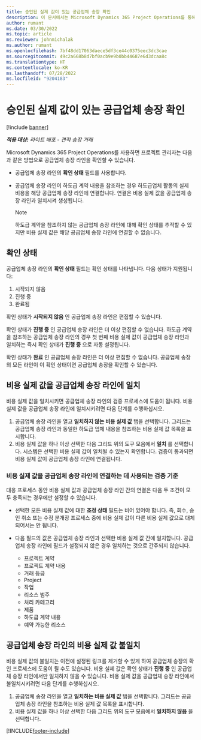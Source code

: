 ```yaml
---
title: 승인된 실제 값이 있는 공급업체 송장 확인
description: 이 문서에서는 Microsoft Dynamics 365 Project Operations를 통해 프로젝트 관리자가 계약자가 작업을 수행하고 기록된 시간과 프로젝트 팀 구성원이 사용한 비용 및 자재로 승인된 실제 금액으로 공급업체 송장을 확인할 수 있는 방법에 대해 설명합니다.
author: rumant
ms.date: 03/30/2022
ms.topic: article
ms.reviewer: johnmichalak
ms.author: rumant
ms.openlocfilehash: 7bf48dd17063daece5df3ce44c0375eec3dc3cae
ms.sourcegitcommit: 49c2a668b8d7bf0acb9e9b0bb44687e6d3dcaa8c
ms.translationtype: HT
ms.contentlocale: ko-KR
ms.lasthandoff: 07/28/2022
ms.locfileid: "9204183"
---
```

# <a name="verification-of-vendor-invoices-with-approved-actuals"></a>승인된 실제 값이 있는 공급업체 송장 확인

[!include [banner](../../includes/dataverse-preview.md)]

_**적용 대상:** 라이트 배포 - 견적 송장 거래_

Microsoft Dynamics 365 Project Operations를 사용하면 프로젝트 관리자는 다음과 같은 방법으로 공급업체 송장 라인을 확인할 수 있습니다.

- 공급업체 송장 라인의 **확인 상태** 필드를 사용합니다.
- 공급업체 송장 라인이 하도급 계약 내용을 참조하는 경우 하도급업체 활동의 실제 비용을 해당 공급업체 송장 라인에 연결합니다. 연결은 비용 실제 값을 공급업체 송장 라인과 일치시켜 생성됩니다.

    > [!NOTE]
    > 하도급 계약을 참조하지 않는 공급업체 송장 라인에 대해 확인 상태를 추적할 수 있지만 비용 실제 값은 해당 공급업체 송장 라인에 연결할 수 없습니다.

## <a name="verification-status"></a>확인 상태

공급업체 송장 라인의 **확인 상태** 필드는 확인 상태를 나타냅니다. 다음 상태가 지원됩니다:

1. 시작되지 않음
2. 진행 중
3. 완료됨

확인 상태가 **시작되지 않음** 인 공급업체 송장 라인은 편집할 수 있습니다.

확인 상태가 **진행 중** 인 공급업체 송장 라인은 더 이상 편집할 수 없습니다. 하도급 계약을 참조하는 공급업체 송장 라인의 경우 첫 번째 비용 실제 값이 공급업체 송장 라인과 일치하는 즉시 확인 상태가 **진행 중** 으로 자동 설정됩니다.

확인 상태가 **완료** 인 공급업체 송장 라인은 더 이상 편집할 수 없습니다. 공급업체 송장의 모든 라인이 이 확인 상태이면 공급업체 송장을 확인할 수 있습니다.

## <a name="match-cost-actuals-to-vendor-invoice-lines"></a>비용 실제 값을 공급업체 송장 라인에 일치

비용 실제 값을 일치시키면 공급업체 송장 라인의 검증 프로세스에 도움이 됩니다. 비용 실제 값을 공급업체 송장 라인에 일치시키려면 다음 단계를 수행하십시오.

1. 공급업체 송장 라인을 열고 **일치하지 않는 비용 실제 값** 탭을 선택합니다. 그리드는 공급업체 송장 라인과 동일한 하도급 업체 내용을 참조하는 비용 실제 값 목록을 표시합니다.
2. 비용 실제 값을 하나 이상 선택한 다음 그리드 위의 도구 모음에서 **일치** 를 선택합니다. 시스템은 선택한 비용 실제 값이 일치될 수 있는지 확인합니다. 검증이 통과되면 비용 실제 값이 공급업체 송장 라인에 연결됩니다.

### <a name="validation-criteria-that-are-used-to-link-cost-actuals-to-vendor-invoice-lines"></a>비용 실제 값을 공급업체 송장 라인에 연결하는 데 사용되는 검증 기준

대응 프로세스 동안 비용 실제 값과 공급업체 송장 라인 간의 연결은 다음 두 조건이 모두 충족되는 경우에만 설정할 수 있습니다.

- 선택한 모든 비용 실제 값에 대한 **조정 상태** 필드는 비어 있어야 합니다. 즉, 회수, 승인 취소 또는 수정 분개장 프로세스 중에 비용 실제 값이 다른 비용 실제 값으로 대체되어서는 안 됩니다.
- 다음 필드의 값은 공급업체 송장 라인과 선택한 비용 실제 값 간에 일치합니다. 공급업체 송장 라인에 필드가 설정되지 않은 경우 일치하는 것으로 간주되지 않습니다.

    - 프로젝트 계약
    - 프로젝트 계약 내용
    - 거래 등급
    - Project
    - 작업
    - 리소스 범주
    - 처리 카테고리
    - 제품
    - 하도급 계약 내용
    - 예약 가능한 리소스

## <a name="unmatch-cost-actuals-from-a-vendor-invoice-line"></a>공급업체 송장 라인의 비용 실제 값 불일치

비용 실제 값의 불일치는 이전에 설정된 링크를 제거할 수 있게 하여 공급업체 송장의 확인 프로세스에 도움이 될 수도 있습니다. 비용 실제 값은 확인 상태가 **진행 중** 인 공급업체 송장 라인에서만 일치하지 않을 수 있습니다. 비용 실제 값을 공급업체 송장 라인에서 불일치시키려면 다음 단계를 수행하십시오.

1. 공급업체 송장 라인을 열고 **일치하는 비용 실제 값** 탭을 선택합니다. 그리드는 공급업체 송장 라인을 참조하는 비용 실제 값 목록을 표시합니다.
2. 비용 실제 값을 하나 이상 선택한 다음 그리드 위의 도구 모음에서 **일치하지 않음** 을 선택합니다.

[!INCLUDE[footer-include](../../includes/footer-banner.md)]
